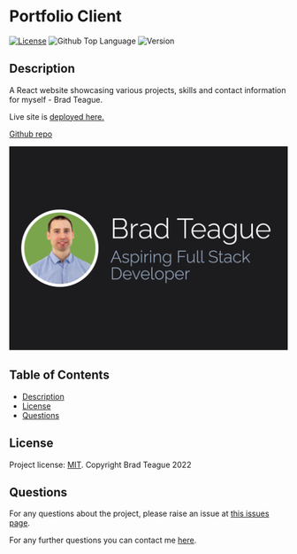 # Portfolio Client

[![License](https://img.shields.io/badge/License-MIT-blue)](https://opensource.org/licenses/MIT)
![Github Top Language](https://img.shields.io/github/languages/top/bradbrad88/portfolio-client)
![Version](https://img.shields.io/badge/Version-1.0.0-blue)

## Description

A React website showcasing various projects, skills and contact information for myself - Brad Teague.

Live site is [deployed here.](https://bradteague.com)

[Github repo](https://github.com/bradbrad88/portfolio-client)

![screenshot](./assets/screenshot.png)

## Table of Contents

- [Description](#description)
- [License](#license)
- [Questions](#questions)

## License

Project license: [MIT](https://opensource.org/licenses/MIT). Copyright Brad Teague 2022

## Questions

For any questions about the project, please raise an issue at [this issues page](https://github.com/bradbrad88/portfolio-client/issues).

For any further questions you can contact me [here](b_rad88@live.com).
